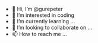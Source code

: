 - 👋 Hi, I’m @gurepeter
- 👀 I’m interested in coding
- 🌱 I’m currently learning ...
- 💞️ I’m looking to collaborate on ...
- 📫 How to reach me ...

<!---
gurepeter/gurepeter is a ✨ special ✨ repository because its `README.md` (this file) appears on your GitHub profile.
You can click the Preview link to take a look at your changes.
--->
